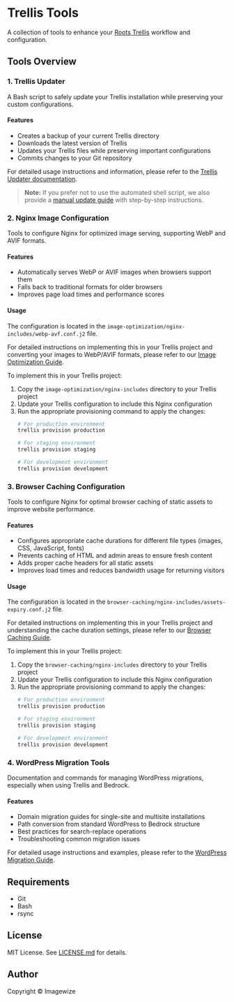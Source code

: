 # Trellis Tools

A collection of tools to enhance your [Roots Trellis](https://roots.io/trellis/) workflow and configuration.

## Tools Overview

### 1. Trellis Updater

A Bash script to safely update your Trellis installation while preserving your custom configurations.

#### Features

- Creates a backup of your current Trellis directory
- Downloads the latest version of Trellis
- Updates your Trellis files while preserving important configurations
- Commits changes to your Git repository

For detailed usage instructions and information, please refer to the [Trellis Updater documentation](updater/README.md).

> **Note:** If you prefer not to use the automated shell script, we also provide a [manual update guide](updater/manual-update.md) with step-by-step instructions.

### 2. Nginx Image Configuration

Tools to configure Nginx for optimized image serving, supporting WebP and AVIF formats.

#### Features

- Automatically serves WebP or AVIF images when browsers support them
- Falls back to traditional formats for older browsers
- Improves page load times and performance scores

#### Usage

The configuration is located in the `image-optimization/nginx-includes/webp-avf.conf.j2` file. 

For detailed instructions on implementing this in your Trellis project and converting your images to WebP/AVIF formats, please refer to our [Image Optimization Guide](image-optimization/README.md).

To implement this in your Trellis project:
1. Copy the `image-optimization/nginx-includes` directory to your Trellis project
2. Update your Trellis configuration to include this Nginx configuration
3. Run the appropriate provisioning command to apply the changes:
   ```bash
   # For production environment
   trellis provision production
   
   # For staging environment
   trellis provision staging
   
   # For development environment
   trellis provision development
   ```

### 3. Browser Caching Configuration

Tools to configure Nginx for optimal browser caching of static assets to improve website performance.

#### Features

- Configures appropriate cache durations for different file types (images, CSS, JavaScript, fonts)
- Prevents caching of HTML and admin areas to ensure fresh content
- Adds proper cache headers for all static assets
- Improves load times and reduces bandwidth usage for returning visitors

#### Usage

The configuration is located in the `browser-caching/nginx-includes/assets-expiry.conf.j2` file.

For detailed instructions on implementing this in your Trellis project and understanding the cache duration settings, please refer to our [Browser Caching Guide](browser-caching/README.md).

To implement this in your Trellis project:
1. Copy the `browser-caching/nginx-includes` directory to your Trellis project
2. Update your Trellis configuration to include this Nginx configuration
3. Run the appropriate provisioning command to apply the changes:
   ```bash
   # For production environment
   trellis provision production
   
   # For staging environment
   trellis provision staging
   
   # For development environment
   trellis provision development
   ```

### 4. WordPress Migration Tools

Documentation and commands for managing WordPress migrations, especially when using Trellis and Bedrock.

#### Features

- Domain migration guides for single-site and multisite installations
- Path conversion from standard WordPress to Bedrock structure
- Best practices for search-replace operations
- Troubleshooting common migration issues

For detailed usage instructions and examples, please refer to the [WordPress Migration Guide](migration/README.md).

## Requirements

- Git
- Bash
- rsync

## License

MIT License. See [LICENSE.md](LICENSE.md) for details.

## Author

Copyright © Imagewize